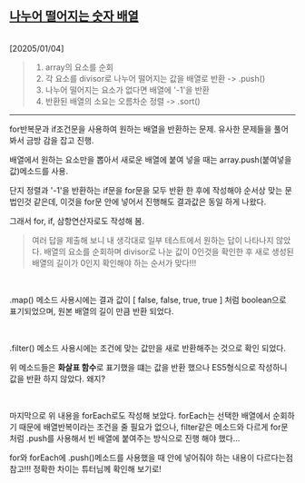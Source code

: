 ## [나누어 떨어지는 숫자 배열](https://school.programmers.co.kr/learn/courses/30/lessons/12910)

<Br>
[20205/01/04]

> 1.  array의 요소를 순회
> 2.  각 요소를 divisor로 나누어 떨어지는 값을 배열로 반환 -> .push()
> 3.  나누어 떨어지는 요소가 없다면 배열에 '-1'을 반환
> 4.  반환된 배열의 소요는 오름차순 정렬 -> .sort()

---

for반복문과 if조건문을 사용하여 원하는 배열을 반환하는 문제. 유사한 문제들을 풀어봐서 금방 감을 잡고 진행.

배열에서 원하는 요소만을 뽑아서 새로운 배열에 붙여 넣을 때는 array.push(붙여넣을 값)메소드를 사용.

단지 정렬과 '-1'을 반환하는 if문을 for문을 모두 반환 한 후에 작성해야 순서상 맞는 문법인것 같은데, 이것을 for문 안에 넣어서 진행해도 결과값은 동일 하게 나왔다.

그래서 for, if, 삼항연산자로도 작성해 봄.

> 여러 답을 제출해 보니 내 생각대로 일부 테스트에서 원하는 답이 나타나지 않았다. 배열의 요소를 순회하며 divisor로 나눈 값이 0인것을 확인한 후 새로 생성된 배열의 길이가 0인지 확인해야 하는 순서가 맞다!!!

<br>

.map() 메소드 사용시에는 결과 값이 [ false, false, true, true ] 처럼 boolean으로 표기되었으며, 원본 배열의 길이 만큼 반환 되었다.

<br>

.filter() 메소드 사용시에는 조건에 맞는 값만을 새로 반환해주는 것으로 확인 되었다.

위 메소드들은 **화살표 함수**로 표기했을 떄는 값을 반환 했으나 ES5형식으로 작성하니 값을 반환 하지 않았다. 왜지?

<br>

마지막으로 위 내용을 forEach로도 작성해 보았다. forEach는 선택한 배열에서 순회하기 때문에 배열반복이라는 조건을 줄 필요가 없으나, filter같은 메소드와 다르게 for문처럼 .push를 사용해서 빈 배열에 붙여주는 방식으로 진행 해야 했다...

for와 forEach에 .push()메소드를 사용했을 때 안에 넣어줘야 하는 내용이 다르다는점 참고!!!
정확한 차이는 튜터님께 확인해 보기로!
